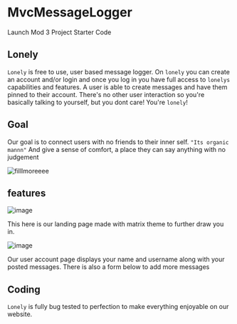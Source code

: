 # MvcMessageLogger
Launch Mod 3 Project Starter Code

## Lonely

`Lonely` is free to use, user based message logger. On `lonely` you can create an account and/or login and once you log in you have full access to `lonelys` capabilities and features. A user is able to create messages and have them pinned to their account. There's no other user interaction so you're basically talking to yourself, but you dont care! You're `lonely`! 


## Goal 

Our goal is to connect users with no friends to their inner self. `"Its organic mannn"` And give a sense of comfort, a place they can say anything with no judgement


![filllmoreeee](https://github.com/iworsham/MvcMessageLogger/assets/35874300/166f8b7e-6be1-4585-aa15-246cc7227d33)

## features

![image](https://github.com/iworsham/MvcMessageLogger/assets/35874300/c94fda81-2bd2-4ca1-8842-492ab8a27c7b)


This here is our landing page made with matrix theme to further draw you in.

![image](https://github.com/iworsham/MvcMessageLogger/assets/35874300/f781b1dc-2454-4e60-be99-391770d5ed24)

Our user account page displays your name and username along with your posted messages. There is also a form below to add more messages


## Coding

`Lonely` is fully bug tested to perfection to make everything enjoyable on our website. 



